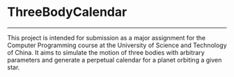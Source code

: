 # ThreeBodyCalendar

---

This project is intended for submission as a major assignment for the Computer Programming course at the University of Science and Technology of China. It aims to simulate the motion of three bodies with arbitrary parameters and generate a perpetual calendar for a planet orbiting a given star.